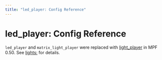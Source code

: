 ```yaml
---
title: "led_player: Config Reference"
---
```


# led_player: Config Reference

`led_player` and `matrix_light_player` were
replaced with [light_player](light_player.md) in MPF 0.50. See [lights:](lights.md) for details.
